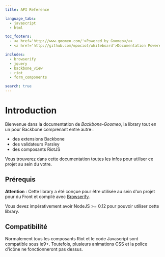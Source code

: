 ```yaml
---
title: API Reference

language_tabs:
  - javascript
  - html

toc_footers:
  - <a href='http://www.goomeo.com/'>Powered by Goomeo</a>
  - <a href='http://github.com/mpociot/whiteboard'>Documentation Powered by Whiteboard</a>

includes:
  - browserify
  - jquery
  - backbone_view
  - riot
  - form_components

search: true
---
```


# Introduction

Bienvenue dans la documentation de *Backbone-Goomeo*, la library tout en un pour Backbone comprenant entre autre :

- des extensions Backbone
- des validateurs Parsley
- des composants RiotJS

Vous trouverez dans cette documentation toutes les infos pour utiliser ce projet au sein du votre.

## Prérequis

**Attention** : Cette library a été conçue pour être utilisée au sein d'un projet pour du Front et compilé avec [Browserify](http://browserify.org/).

Vous devez impérativement avoir NodeJS >= 0.12 pour pouvoir utiliser cette library.

## Compatibilité

Normalement tous les composants Riot et le code Javascript sont compatible sous ie9+. Toutefois, plusieurs animations CSS et la police d'icône ne fonctionneront pas dessus.

